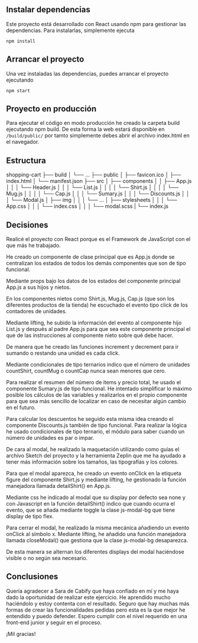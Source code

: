 ## Instalar dependencias

Este proyecto está desarrollado con React usando npm para gestionar las dependencias. Para instalarlas, simplemente ejecuta

```
npm install
```

## Arrancar el proyecto

Una vez instaladas las dependencias, puedes arrancar el proyecto ejecutando

```
npm start
```

## Proyecto en producción

Para ejecutar el código en modo producción he creado la carpeta build ejecutando npm build. De esta forma la web estará disponible en `/build/public/` por tamto simplemente debes abrir el archivo index.html en el navegador.

## Estructura

shopping-cart
├── build
│ └── ...
├── public
│ ├── favicon.ico
│ ├── index.html
│ └── manifest.json
├── src
│ ├── components
│ │ ├── App.js
│ │ │ └── Header.js
│ │ │ └── List.js
│ │ │ │ └── Shirt.js
│ │ │ │ └── Mug.js
│ │ │ │ └── Cap.js
│ │ │ └── Sumary.js
│ │ │ └── Discounts.js
│ │ │ └── Modal.js
│ ├── img
│ │ │ └── ...
│ ├── stylesheets
│ │ │ └── App.css
│ │ │ └── index.css
│ │ │ └── modal.scss
| └── index.js

## Decisiones

Realicé el proyecto con React porque es el Framework de JavaScript con el que más he trabajado.

He creado un componente de clase principal que es App.js donde se centralizan los estados de todos los demás componentes que son de tipo funcional.

Mediante props bajo los datos de los estados del componente principal App.js a sus hijos y nietos.

En los componentes nietos como Shirt.js, Mug.js, Cap.js (que son los diferentes productos de la tienda) he escuchado el evento tipo click de los contadores de unidades.

Mediante lifting, he subido la información del evento al componente hijo List.js y después al padre App.js para que sea este componente principal el que de las instrucciones al componente nieto sobre qué debe hacer.

De manera que he creado las funciones increment y decrement para ir sumando o restando una unidad es cada click.

Mediante condicionales de tipo ternarios indico que el número de unidades countShirt, countMug o countCap nunca sean menores que cero.

Para realizar el resumen del número de items y precio total, he usado el componente Sumary.js de tipo funcional. He intentado simplificar lo máximo posible los cálculos de las variables y realizarlos en el propio componente para que sea más sencillo de localizar en caso de necesitar algún cambio en el futuro.

Para calcular los descuentos he seguido esta misma idea creando el componente Discounts.js también de tipo funcional. Para realizar la lógica he usado condicionales de tipo ternario, el módulo para saber cuando un número de unidades es par o impar.

De cara al modal, he realizado la maquetación utilizando como guías el archivo Sketch del proyecto y la herramienta Zeplin que me ha ayudado a tener más información sobre los tamaños, las tipografías y los colores.

Para que el modal aparezca, he creado un evento onClick en la etiqueta figure del componente Shirt.js y mediante lifting, he gestionado la función manejadora llamada detailShirt() en App.js.

Mediante css he indicado al modal que su display por defecto sea none y con Javascript en la función detailShirt() indico que cuando ocurra el evento, que se añada mediante toggle la clase js-modal-bg que tiene display de tipo flex.

Para cerrar el modal, he realizado la misma mecánica añadiendo un evento onClick al símbolo x. Mediante lifting, he añadido una función manejadora llamada closeModal() que gestiona que la clase js-modal-bg desaparezca.

De esta manera se alternan los diferentes displays del modal haciéndose visible o no según sea necesario.

## Conclusiones

Quería agradecer a Sara de Cabify que haya confiado en mí y me haya dado la oportunidad de realizar este ejercicio. He aprendido mucho haciéndolo y estoy contenta con el resultado. Seguro que hay muchas más formas de crear las funcionalidades pedidas pero esta es la que mejor he entendido y puedo defender. Espero cumplir con el nivel requerido en una front-end junior y seguir en el proceso.

¡Mil gracias!
